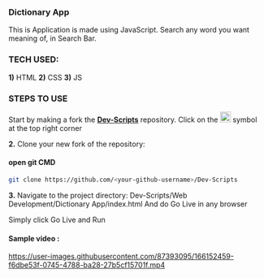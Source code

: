 ### Dictionary App
This is Application is made using JavaScript. Search any word you want meaning of, in Search Bar.

### TECH USED:
 **1)** HTML
 **2)** CSS
 **3)** JS
    
### STEPS TO USE
Start by making a fork the [**Dev-Scripts**](https://github.com/abhijeet007rocks8/Dev-Scripts) repository. Click on the <a href="https://github.com/abhijeet007rocks8/Dev-Scripts/fork"><img src="https://i.imgur.com/G4z1kEe.png" height="21" width="21"></a> symbol at the top right corner

**2.** Clone your new fork of the repository:
#### open git CMD
```bash
git clone https://github.com/<your-github-username>/Dev-Scripts
```

**3.** Navigate to the project directory:
 Dev-Scripts/Web Development/Dictionary App/index.html
 And do Go Live in any browser
 
Simply click Go Live and Run
 
 #### Sample video :
https://user-images.githubusercontent.com/87393095/166152459-f6dbe53f-0745-4788-ba28-27b5cf15701f.mp4

